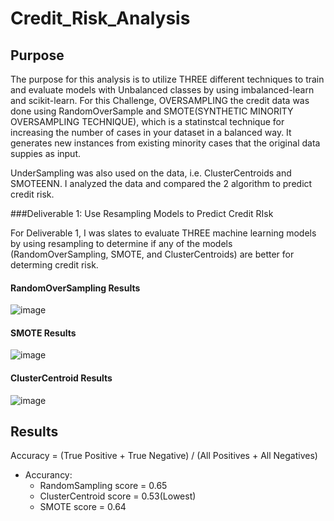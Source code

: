 # Credit_Risk_Analysis

## Purpose

The purpose for this analysis is to utilize THREE different techniques to train and evaluate models with Unbalanced classes by using imbalanced-learn and scikit-learn.  For this Challenge, OVERSAMPLING the credit data was done using RandomOverSample and SMOTE(SYNTHETIC MINORITY OVERSAMPLING TECHNIQUE), which is a statinstcal technique for increasing the number of cases in your dataset in a balanced way.  It generates new instances from existing minority cases that the original data suppies as input.

UnderSampling was also used on the data, i.e. ClusterCentroids and SMOTEENN.  I analyzed the data and compared the 2 algorithm to predict credit risk.

###Deliverable 1:  Use Resampling Models to Predict Credit RIsk

For Deliverable 1, I was slates to evaluate THREE machine learning models by using resampling to determine if any of the models (RandomOverSampling, SMOTE, and ClusterCentroids) are better for determing credit risk.

#### RandomOverSampling Results

  ![image](https://user-images.githubusercontent.com/8845050/183158792-09c4c4c9-8b2f-4aa4-89c4-4064697b0e4e.png)

#### SMOTE Results

  ![image](https://user-images.githubusercontent.com/8845050/183158888-11b025c4-d144-4fcd-91c8-b758bb158d57.png)
  
#### ClusterCentroid Results

  ![image](https://user-images.githubusercontent.com/8845050/183159150-e5c9e425-b72e-4828-9996-c669c252bcaf.png)


## Results

Accuracy = (True Positive + True Negative) / (All Positives + All Negatives)

  - Accurancy:  
    - RandomSampling score = 0.65
    - ClusterCentroid score = 0.53(Lowest)
    - SMOTE score = 0.64
  







